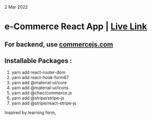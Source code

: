 2 Mar 2022 

# e-Commerce React App | [Live Link]()

## For backend, use [commercejs.com](https://commercejs.com/)

## Installable Packages :
1. yarn add react-router-dom
2. yarn add react-hook-form67
3. yarn add @material-ui/core
4. yarn add @material-ui/icons
5. yarn add @chec/commerce.js
6. yarn add @stripe/stripe-js
7. yarn add @stripe/react-stripe-js

Inspired by learning form[.](https://youtu.be/377AQ0y6LPA)